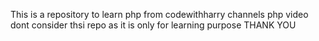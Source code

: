 This is a repository to learn php from codewithharry channels php video dont consider thsi repo as it is only for learning purpose THANK YOU
